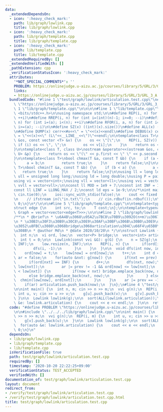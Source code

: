 ```yaml
---
data:
  _extendedDependsOn:
  - icon: ':heavy_check_mark:'
    path: lib/graph/lowlink.cpp
    title: lib/graph/lowlink.cpp
  - icon: ':heavy_check_mark:'
    path: lib/graph/template.cpp
    title: lib/graph/template.cpp
  - icon: ':heavy_check_mark:'
    path: lib/template.cpp
    title: lib/template.cpp
  _extendedRequiredBy: []
  _extendedVerifiedWith: []
  _pathExtension: cpp
  _verificationStatusIcon: ':heavy_check_mark:'
  attributes:
    '*NOT_SPECIAL_COMMENTS*': ''
    PROBLEM: https://onlinejudge.u-aizu.ac.jp/courses/library/5/GRL/3/GRL_3_A
    links:
    - https://onlinejudge.u-aizu.ac.jp/courses/library/5/GRL/3/GRL_3_A
  bundledCode: "#line 1 \"test/graph/lowlink/articulation.test.cpp\"\n#define PROBLEM\
    \ \"https://onlinejudge.u-aizu.ac.jp/courses/library/5/GRL/3/GRL_3_A\"\n\n#line\
    \ 1 \"lib/graph/template.cpp\"\n\n\n\n#line 1 \"lib/template.cpp\"\n\n\n\n#include\
    \ <bits/stdc++.h>\n\nusing namespace std;\n\n#define REP(i, n) for (int i=0; i<(n);\
    \ ++i)\n#define RREP(i, n) for (int i=(int)(n)-1; i>=0; --i)\n#define FOR(i, a,\
    \ n) for (int i=(a); i<(n); ++i)\n#define RFOR(i, a, n) for (int i=(int)(n)-1;\
    \ i>=(a); --i)\n\n#define SZ(x) ((int)(x).size())\n#define ALL(x) (x).begin(),(x).end()\n\
    \n#define DUMP(x) cerr<<#x<<\" = \"<<(x)<<endl\n#define DEBUG(x) cerr<<#x<<\"\
    \ = \"<<(x)<<\" (L\"<<__LINE__<<\")\"<<endl;\n\ntemplate<class T>\nostream &operator<<(ostream\
    \ &os, const vector <T> &v) {\n    os << \"[\";\n    REP(i, SZ(v)) {\n       \
    \ if (i) os << \", \";\n        os << v[i];\n    }\n    return os << \"]\";\n\
    }\n\ntemplate<class T, class U>\nostream &operator<<(ostream &os, const pair <T,\
    \ U> &p) {\n    return os << \"(\" << p.first << \" \" << p.second << \")\";\n\
    }\n\ntemplate<class T>\nbool chmax(T &a, const T &b) {\n    if (a < b) {\n   \
    \     a = b;\n        return true;\n    }\n    return false;\n}\n\ntemplate<class\
    \ T>\nbool chmin(T &a, const T &b) {\n    if (b < a) {\n        a = b;\n     \
    \   return true;\n    }\n    return false;\n}\n\nusing ll = long long;\nusing\
    \ ull = unsigned long long;\nusing ld = long double;\nusing P = pair<int, int>;\n\
    using vi = vector<int>;\nusing vll = vector<ll>;\nusing vvi = vector<vi>;\nusing\
    \ vvll = vector<vll>;\n\nconst ll MOD = 1e9 + 7;\nconst int INF = INT_MAX / 2;\n\
    const ll LINF = LLONG_MAX / 2;\nconst ld eps = 1e-9;\n\n/*\nint main() {\n   \
    \ cin.tie(0);\n    ios::sync_with_stdio(false);\n    cout << fixed << setprecision(10);\n\
    \n    // ifstream in(\"in.txt\");\n    // cin.rdbuf(in.rdbuf());\n\n    return\
    \ 0;\n}\n*/\n\n\n#line 5 \"lib/graph/template.cpp\"\n\ntemplate<typename T>\n\
    struct edge {\n    int src, to;\n    T cost;\n};\n\ntemplate<typename T>\nusing\
    \ Graph = vector<vector<edge<T>>>;\n\n\n#line 2 \"lib/graph/lowlink.cpp\"\n\n\
    /**\n * @brief\n * \u6A4B\u3068\u95A2\u7BC0\u70B9\u3092O(n+m)\u3067\u5217\u6319\
    \n * \u30B3\u30F3\u30B9\u30C8\u30E9\u30AF\u30BF\u306B\u30B0\u30E9\u30D5\u3092\u6295\
    \u3052\u8FBC\u3080\u3068bridge\u3068articulation\u304C\u66F4\u65B0\u3055\u308C\
    \u308B\n * @author Md\n * @date 2020/10/20\n */\n\nstruct Lowlink {\n  vvi g;\n\
    \  int n;\n  vi ord, low;\n  vector<P> bridge;\n  vector<int> articulation;\n\
    \  int t = 0;\n\n  Lowlink(const vvi &G): g(G) {\n    n = SZ(g);\n    ord.resize(n,\
    \ INF);\n    low.resize(n, INF);\n\n    REP(i, n) {\n      if(ord[i] == INF) {\n\
    \        dfs(i, -1);\n      }\n    }\n  }\n\n  void dfs(int now, int prev) {\n\
    \    ord[now] = t;\n    low[now] = ord[now];\n    t++;\n    int d = 0;\n    bool\
    \ ar = false;\n    for(auto &nxt: g[now]) {\n      if(nxt == prev) continue;\n\
    \      if(ord[nxt] == INF) {\n        d++;\n        dfs(nxt, now);\n        chmin(low[now],\
    \ low[nxt]);\n        ar |= prev != -1 && ord[now] <= low[nxt];\n        if(ord[now]\
    \ < low[nxt]) {\n          if(now < nxt) bridge.emplace_back(now, nxt);\n    \
    \      else bridge.emplace_back(nxt, now);\n        }\n      } else {\n      \
    \  chmin(low[now], ord[nxt]);\n      }\n    }\n    ar |= prev == -1 && d >= 2;\n\
    \    if(ar) articulation.push_back(now);\n  }\n};\n#line 4 \"test/graph/lowlink/articulation.test.cpp\"\
    \n\nint main() {\n  int n, m; cin >> n >> m;\n  vvi g(n);\n  REP(i, m) {\n   \
    \ int u, v; cin >> u >> v;\n    g[u].push_back(v);\n    g[v].push_back(u);\n \
    \ }\n\n  Lowlink lowlink(g);\n\n  sort(ALL(lowlink.articulation));\n  for(auto\
    \ &e: lowlink.articulation) {\n    cout << e << endl;\n  }\n\n  return 0;\n}\n"
  code: "#define PROBLEM \"https://onlinejudge.u-aizu.ac.jp/courses/library/5/GRL/3/GRL_3_A\"\
    \n\n#include \"../../../lib/graph/lowlink.cpp\"\n\nint main() {\n  int n, m; cin\
    \ >> n >> m;\n  vvi g(n);\n  REP(i, m) {\n    int u, v; cin >> u >> v;\n    g[u].push_back(v);\n\
    \    g[v].push_back(u);\n  }\n\n  Lowlink lowlink(g);\n\n  sort(ALL(lowlink.articulation));\n\
    \  for(auto &e: lowlink.articulation) {\n    cout << e << endl;\n  }\n\n  return\
    \ 0;\n}\n"
  dependsOn:
  - lib/graph/lowlink.cpp
  - lib/graph/template.cpp
  - lib/template.cpp
  isVerificationFile: true
  path: test/graph/lowlink/articulation.test.cpp
  requiredBy: []
  timestamp: '2020-10-20 22:22:25+09:00'
  verificationStatus: TEST_ACCEPTED
  verifiedWith: []
documentation_of: test/graph/lowlink/articulation.test.cpp
layout: document
redirect_from:
- /verify/test/graph/lowlink/articulation.test.cpp
- /verify/test/graph/lowlink/articulation.test.cpp.html
title: test/graph/lowlink/articulation.test.cpp
---
```

